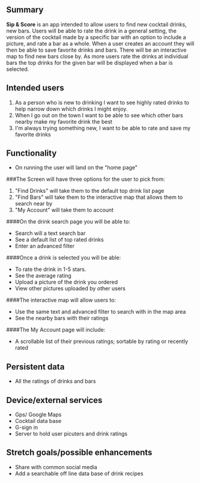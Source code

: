 <style>
@import url('https://fonts.googleapis.com/css2?family=Rubik&display=swap');
</style>

## Summary

**Sip & Score** is an app intended to allow users to find new cocktail drinks, new bars. Users will be able to rate the drink in a general setting, the version of the cocktail made by  a specific bar with an option to include a picture, and rate a bar as a whole. When a user creates an account they will then be able to save favorite drinks and bars. There will be an interactive map to find new bars close by. As more users rate the drinks at individual bars the top drinks for the given bar will be displayed when a bar is selected.


## Intended users

<ol>
  <li>As a person who is new to drinking I want to see highly rated drinks to help narrow down which drinks I might enjoy.</li>
  <li>When I go out on the town I want to be able to see which other bars nearby make my favorite drink the best</li>
  <li>I'm always trying something new, I want to be able to rate and save my favorite drinks</li>
</ol>

## Functionality

<ul>

  <li>On running the user will land on the "home page"</li>

</ul>

###The Screen will have three options for the user to pick from:

<ol>
  <li>"Find Drinks" will take them to the default top drink list page</li>
  <li>"Find Bars" will take them to the interactive map that allows them to search near by</li>
  <li>"My Account" will take them to account</li>
</ol>


####On the drink search page you will be able to:

<ul>
  <li>Search will a text search bar</li>
  <li>See a default list of top rated drinks</li>
  <li>Enter an advanced filter</li>
</ul>

####Once a drink is selected you will be able:

<ul>
  <li>To rate the drink in 1-5 stars.</li>
  <li>See the average rating</li>
  <li>Upload a picture of the drink you ordered</li>
  <li>View other pictures uploaded by other users</li>
</ul>

####The interactive map will allow users to:

<ul>
  <li>Use the same text and advanced filter to search with in the map area</li>
  <li>See the nearby bars with their ratings</li>
</ul>

####The My Account page will include:

<ul>
  <li>A scrollable list of their previous ratings; sortable by rating or recently rated</li>
</ul>


## Persistent data

<ul>
  <li>All the ratings of drinks and bars</li>
</ul>
    
## Device/external services

<ul>
  <li>Gps/ Google Maps</li>
  <li>Cocktail data base</li>
  <li>G-sign in</li>
  <li>Server to hold user picuters and drink ratings</li>
</ul>

## Stretch goals/possible enhancements 

<ul>
  <li>Share with common social media</li>
  <li>Add a searchable off line data base of drink recipes</li>
</ul>